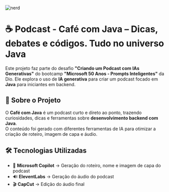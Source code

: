 ![nerd](https://github.com/user-attachments/assets/6af1efeb-29b6-4ded-9a70-d19fcaa6e46a)

# ☕ Podcast - Café com Java – Dicas, debates e códigos. Tudo no universo Java   

Este projeto faz parte do desafio **"Criando um Podcast com IAs Generativas"** do bootcamp **"Microsoft 50 Anos - Prompts Inteligentes"** da Dio. Ele explora o uso de **IA generativa** para criar um podcast focado em **Java** para iniciantes em backend.  

## 🚀 Sobre o Projeto  

O **Café com Java** é um podcast curto e direto ao ponto, trazendo curiosidades, dicas e ferramentas sobre **desenvolvimento backend com Java**.  
O conteúdo foi gerado com diferentes ferramentas de IA para otimizar a criação de roteiro, imagem de capa e áudio.  

## 🛠️ Tecnologias Utilizadas  

- 🎨 **Microsoft Copilot** → Geração do roteiro, nome e imagem de capa do podcast  
- 🔊 **EleventLabs** → Geração do áudio do podcast  
- 🎬 **CapCut** → Edição do áudio final  


